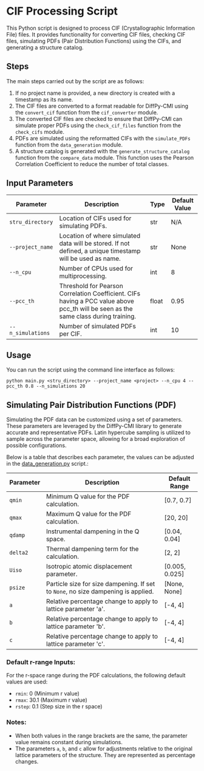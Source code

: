 # CIF Processing Script

This Python script is designed to process CIF (Crystallographic Information File) files. It provides functionality for converting CIF files, checking CIF files, simulating PDFs (Pair Distribution Functions) using the CIFs, and generating a structure catalog.

## Steps

The main steps carried out by the script are as follows:

1. If no project name is provided, a new directory is created with a timestamp as its name.
2. The CIF files are converted to a format readable for DiffPy-CMI using the `convert_cif` function from the `cif_converter` module.
3. The converted CIF files are checked to ensure that DiffPy-CMI can simulate proper PDFs using the `check_cif_files` function from the `check_cifs` module.
4. PDFs are simulated using the reformatted CIFs with the `simulate_PDFs` function from the `data_generation` module.
5. A structure catalog is generated with the `generate_structure_catalog` function from the `compare_data` module. This function uses the Pearson Correlation Coefficient to reduce the number of total classes.

## Input Parameters

| Parameter     | Description   | Type | Default Value |
| ------------- | ------------- | ---- |---------------|
| `stru_directory` | Location of CIFs used for simulating PDFs. | str | N/A           |
| `--project_name` | Location of where simulated data will be stored. If not defined, a unique timestamp will be used as name. | str | None          |
| `--n_cpu` | Number of CPUs used for multiprocessing. | int | 8             |
| `--pcc_th` | Threshold for Pearson Correlation Coefficient. CIFs having a PCC value above pcc_th will be seen as the same class during training. | float | 0.95          |
| `--n_simulations` | Number of simulated PDFs per CIF. | int | 10            |

## Usage

You can run the script using the command line interface as follows:

```
python main.py <stru_directory> --project_name <project> --n_cpu 4 --pcc_th 0.8 --n_simulations 20
```

## Simulating Pair Distribution Functions (PDF)

Simulating the PDF data can be customized using a set of parameters. These parameters are leveraged by the DiffPy-CMI library to generate accurate and representative PDFs. Latin hypercube sampling is utilized to sample across the parameter space, allowing for a broad exploration of possible configurations. 

Below is a table that describes each parameter, the values can be adjusted in the [data_generation.py](../utils//data_generation.py) script.:

| Parameter | Description | Default Range |
|-----------|-------------|---------------|
| `qmin`    | Minimum Q value for the PDF calculation. | [0.7, 0.7] |
| `qmax`    | Maximum Q value for the PDF calculation. | [20, 20] |
| `qdamp`   | Instrumental dampening in the Q space. | [0.04, 0.04] |
| `delta2`  | Thermal dampening term for the calculation. | [2, 2] |
| `Uiso`    | Isotropic atomic displacement parameter. | [0.005, 0.025] |
| `psize`   | Particle size for size dampening. If set to `None`, no size dampening is applied. | [None, None] |
| `a`       | Relative percentage change to apply to lattice parameter 'a'. | [-4, 4] |
| `b`       | Relative percentage change to apply to lattice parameter 'b'. | [-4, 4] |
| `c`       | Relative percentage change to apply to lattice parameter 'c'. | [-4, 4] |

### Default r-range Inputs:
For the r-space range during the PDF calculations, the following default values are used:
- `rmin`: 0 (Minimum r value)
- `rmax`: 30.1 (Maximum r value)
- `rstep`: 0.1 (Step size in the r space)

### Notes:
- When both values in the range brackets are the same, the parameter value remains constant during simulations.
- The parameters `a`, `b`, and `c` allow for adjustments relative to the original lattice parameters of the structure. They are represented as percentage changes.
